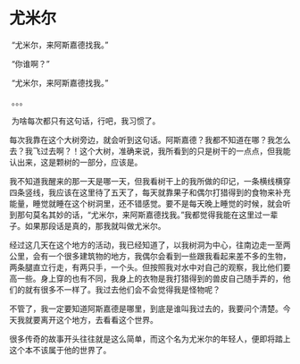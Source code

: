 # 尤米尔

​		“尤米尔，来阿斯嘉德找我。”

​		“你谁啊？”

​		“尤米尔，来阿斯嘉德找我。”

​		。。。

​		为啥每次都只有这句话，行吧，我习惯了。

​		每次我靠在这个大树旁边，就会听到这句话。阿斯嘉德？我都不知道在哪？我怎么去？我飞过去啊？！这个大树，准确来说，我所看到的只是树干的一点点，但我能认出来，这是颗树的一部分，应该是。

​		我不知道我醒来的那一天是哪一天，但我看树干上的我所做的印记，一条横线横穿四条竖线，我应该在这里待了五天了，每天就靠果子和偶尔打猎得到的食物来补充能量，睡觉就睡在这个树洞里，还不错感觉。要不是每天晚上睡觉的时候，就会听到那句莫名其妙的话，“尤米尔，来阿斯嘉德找我。”我都觉得我能在这里过一辈子。如果那段话是真的，那我就叫做尤米尔。

​		经过这几天在这个地方的活动，我已经知道了，以我树洞为中心，往南边走一至两公里，会有一个很多建筑物的地方，我偶尔会看到一些跟我看起来差不多的生物，两条腿直立行走，有两只手，一个头。但按照我对水中对自己的观察，我比他们要高一些。身上穿的也有不同，我身上的衣物是我打猎得到的兽皮自己随手弄的，他们的就有很多不一样了。我过去他们会不会觉得我是怪物呢？

​		不管了，我一定要知道阿斯嘉德是哪里，到底是谁叫我过去的，我要问个清楚。今天我就要离开这个地方，去看看这个世界。

​		很多传奇的故事开头往往就是这么简单，而这个名为尤米尔的年轻人，便即将踏上这个本不该属于他的世界了。



